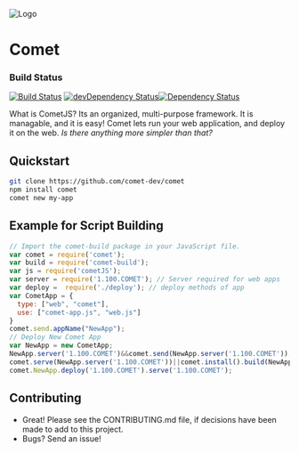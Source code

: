 ![Logo](https://raw.githubusercontent.com/mosesag0813/comet/master/resources/Drawing%20(1).png)
# Comet

### Build Status
[![Build Status](https://travis-ci.org/comet-dev/CometJS.svg?branch=master)](https://travis-ci.org/comet-dev/CometJS) [![devDependency Status](https://david-dm.org/comet-dev/CometJS/dev-status.svg)](https://david-dm.org/mosesag0813/comet#info=devDependencies)[![Dependency Status](https://david-dm.org/comet-dev/CometJS.svg)](https://david-dm.org/mosesag0813/comet)

What is CometJS? Its an organized,  multi-purpose framework. It is managable, and it is easy! Comet lets run your web application, and deploy it on the web. *Is there anything more simpler than that?*

## Quickstart

```sh
git clone https://github.com/comet-dev/comet
npm install comet
comet new my-app
```
## Example for Script Building
```js
// Import the comet-build package in your JavaScript file.
var comet = require('comet');
var build = require('comet-build');
var js = require('cometJS');
var server = require('1.100.COMET'); // Server required for web apps
var deploy =  require('./deploy'); // deploy methods of app
var CometApp = {
  type: ["web", "comet"],
  use: ["comet-app.js", "web.js"]
}
comet.send.appName("NewApp");
// Deploy New Comet App
var NewApp = new CometApp;
NewApp.server('1.100.COMET')&&comet.send(NewApp.server('1.100.COMET'));
comet.serve(NewApp.server('1.100.COMET'))||comet.install().build(NewApp);
comet.NewApp.deploy('1.100.COMET').serve('1.100.COMET');
```

## Contributing
- Great! Please see the CONTRIBUTING.md file, if decisions have been made to add to this project.
- Bugs? Send an issue!

